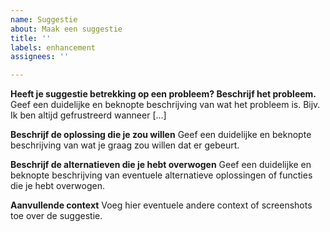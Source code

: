 ```yaml
---
name: Suggestie
about: Maak een suggestie
title: ''
labels: enhancement
assignees: ''

---
```


**Heeft je suggestie betrekking op een probleem? Beschrijf het probleem.**
Geef een duidelijke en beknopte beschrijving van wat het probleem is. Bijv. Ik ben altijd gefrustreerd wanneer [...]

**Beschrijf de oplossing die je zou willen**
Geef een duidelijke en beknopte beschrijving van wat je graag zou willen dat er gebeurt.

**Beschrijf de alternatieven die je hebt overwogen**
Geef een duidelijke en beknopte beschrijving van eventuele alternatieve oplossingen of functies die je hebt overwogen.

**Aanvullende context**
Voeg hier eventuele andere context of screenshots toe over de suggestie.
